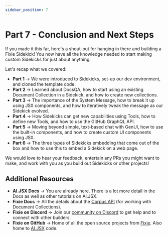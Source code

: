 ```yaml
---
sidebar_position: 7
---
```


# Part 7 - Conclusion and Next Steps

If you made it this far, here's a shout-out for hanging in there and building a Fixie Sidekick! You now have all the knowledge needed to start making custom Sidekicks for just about anything.

Let's recap what we covered:

- **Part 1** → We were introduced to Sidekicks, set-up our dev environment, and cloned the template code.
- **Part 2** → Learned about DocsQA, how to start using an existing Document Collection in a Sidekick, and how to create new collections.
- **Part 3** → The importance of the System Message, how to break it up using JSX components, and how to iteratively tweak the message as our Sidekick evolved.
- **Part 4** → How Sidekicks can get new capabilities using Tools, how to define new Tools, and how to use the GitHub GraphQL API.
- **Part 5** → Moving beyond simple, text-based chat with GenUI, how to use the built-in components, and how to create custom UI components using JSX.
- **Part 6** → The three types of Sidekicks embedding that come out of the box and how to use this to embed a Sidekick on a web page.

We would love to hear your feedback, entertain any PRs you might want to make, and work with you as you build out Sidekicks or other projects!

## Additional Resources

- **AI.JSX Docs** → You are already here. There is a lot more detail in the Docs as well as other tutorials on AI.JSX.
- **Fixie Docs** → All the details about the [Corpus API](https://docs.fixie.ai) (for working with Document Collections).
- **Fixie on Discord** → Join our [community on Discord](https://discord.fixie.ai) to get help and to connect with other builders.
- **Fixie on GitHub** → Home of all the open source projects from [Fixie](https://github.com/fixie-ai/). Also home to [AI.JSX](https://github.com/fixie-ai/ai-jsx/) code.
